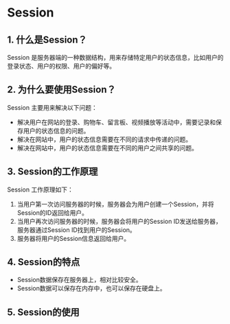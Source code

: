 # Session

## 1. 什么是Session？

Session 是服务器端的一种数据结构，用来存储特定用户的状态信息，比如用户的登录状态、用户的权限、用户的偏好等。

## 2. 为什么要使用Session？

Session 主要用来解决以下问题：

- 解决用户在网站的登录、购物车、留言板、视频播放等活动中，需要记录和保存用户的状态信息的问题。
- 解决在网站中，用户的状态信息需要在不同的请求中传递的问题。
- 解决在网站中，用户的状态信息需要在不同的用户之间共享的问题。

## 3. Session的工作原理

Session 工作原理如下：

1. 当用户第一次访问服务器的时候，服务器会为用户创建一个Session，并将Session的ID返回给用户。
2. 当用户再次访问服务器的时候，服务器会将用户的Session ID发送给服务器，服务器通过Session ID找到用户的Session。
3. 服务器将用户的Session信息返回给用户。

## 4. Session的特点

- Session数据保存在服务器上，相对比较安全。
- Session数据可以保存在内存中，也可以保存在硬盘上。

## 5. Session的使用
